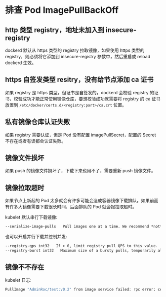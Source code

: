 # 排查 Pod ImagePullBackOff

## http 类型 registry，地址未加入到 insecure-registry

dockerd 默认从 https 类型的 registry 拉取镜像，如果使用 https 类型的 registry，则必须将它添加到 insecure-registry 参数中，然后重启或 reload dockerd 生效。

## https 自签发类型 resitry，没有给节点添加 ca 证书

如果 registry 是 https 类型，但证书是自签发的，dockerd 会校验 registry 的证书，校验成功才能正常使用镜像仓库，要想校验成功就需要将 registry 的 ca 证书放置到 `/etc/docker/certs.d/<registry:port>/ca.crt` 位置。

## 私有镜像仓库认证失败

如果 registry 需要认证，但是 Pod 没有配置 imagePullSecret，配置的 Secret 不存在或者有误都会认证失败。

## 镜像文件损坏

如果 push 的镜像文件损坏了，下载下来也用不了，需要重新 push 镜像文件。

## 镜像拉取超时

如果节点上新起的 Pod 太多就会有许多可能会造成容器镜像下载排队，如果前面有许多大镜像需要下载很长时间，后面排队的 Pod 就会报拉取超时。

kubelet 默认串行下载镜像:

``` txt
--serialize-image-pulls   Pull images one at a time. We recommend *not* changing the default value on nodes that run docker daemon with version < 1.9 or an Aufs storage backend. Issue #10959 has more details. (default true)
```

也可以开启并行下载并控制并发:

``` txt
--registry-qps int32   If > 0, limit registry pull QPS to this value.  If 0, unlimited. (default 5)
--registry-burst int32   Maximum size of a bursty pulls, temporarily allows pulls to burst to this number, while still not exceeding registry-qps. Only used if --registry-qps > 0 (default 10)
```

## 镜像不不存在

kubelet 日志:

``` bash
PullImage "AdminRoc/test:v0.2" from image service failed: rpc error: code = Unknown desc = Error response from daemon: manifest for AdminRoc/test:v0.2 not found
```